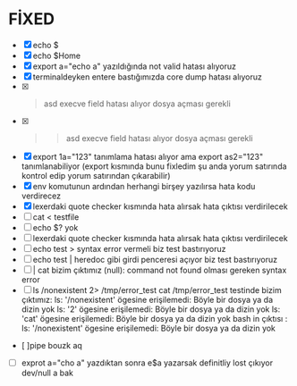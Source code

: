 # FİXED
- [x] echo $                                                      
- [x] echo $Home                                                  
- [x] export a="echo a" yazıldığında not valid hatası alıyoruz    
- [x] terminaldeyken entere bastığımızda core dump hatası alıyoruz
- [x] > asd execve field hatası alıyor dosya açması gerekli
- [x] >> asd execve field hatası alıyor dosya açması gerekli
- [x] export 1a="123" tanımlama hatası alıyor ama export as2="123" tanımlanabiliyor       (export kısmında bunu fixledim şu anda yorum satırında kontrol edip yorum satırından çıkarabilir)
- [x] env komutunun ardından herhangi birşey yazılırsa hata kodu verdirecez
- [x] lexerdaki quote checker kısmında hata alırsak hata çıktısı verdirilecek
- [ ] cat < testfile
- [ ] echo $? yok
- [ ] lexerdaki quote checker kısmında hata alırsak hata çıktısı verdirilecek
- [ ] echo test >  syntax error vermeli biz test bastırıyoruz
- [ ] echo test | heredoc gibi girdi penceresi açıyor biz test bastırıyoruz
- [ ] | cat bizim çıktımız (null): command not found olması gereken syntax error
- [ ] ls /nonexistent 2> /tmp/error_test cat /tmp/error_test testinde bizim çıktımız: ls: '/nonexistent' ögesine erişilemedi: Böyle bir dosya ya da dizin yok
                                                                                      ls: '2' ögesine erişilemedi: Böyle bir dosya ya da dizin yok
                                                                                      ls: 'cat' ögesine erişilemedi: Böyle bir dosya ya da dizin yok
                                                                    bash in çıktısı : ls: '/nonexistent' ögesine erişilemedi: Böyle bir dosya ya da dizin yok
- [ ]pipe bouzk aq
- [ ] exprot a="cho a" yazdıktan sonra e$a yazarsak definitliy lost çıkıyor
dev/null a bak
